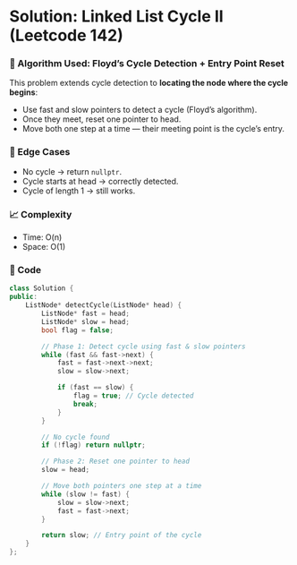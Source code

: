 # Solution: Linked List Cycle II (Leetcode 142)

### 🧠 Algorithm Used: Floyd’s Cycle Detection + Entry Point Reset

This problem extends cycle detection to **locating the node where the cycle begins**:

- Use fast and slow pointers to detect a cycle (Floyd’s algorithm).
- Once they meet, reset one pointer to head.
- Move both one step at a time — their meeting point is the cycle’s entry.

### 🧪 Edge Cases

- No cycle → return `nullptr`.
- Cycle starts at head → correctly detected.
- Cycle of length 1 → still works.

### 📈 Complexity

- Time: O(n)
- Space: O(1)

### 🧾 Code

```cpp
class Solution {
public:
    ListNode* detectCycle(ListNode* head) {
        ListNode* fast = head;
        ListNode* slow = head;
        bool flag = false;

        // Phase 1: Detect cycle using fast & slow pointers
        while (fast && fast->next) {
            fast = fast->next->next;
            slow = slow->next;

            if (fast == slow) {
                flag = true; // Cycle detected
                break;
            }
        }

        // No cycle found
        if (!flag) return nullptr;

        // Phase 2: Reset one pointer to head
        slow = head;

        // Move both pointers one step at a time
        while (slow != fast) {
            slow = slow->next;
            fast = fast->next;
        }

        return slow; // Entry point of the cycle
    }
};
```

